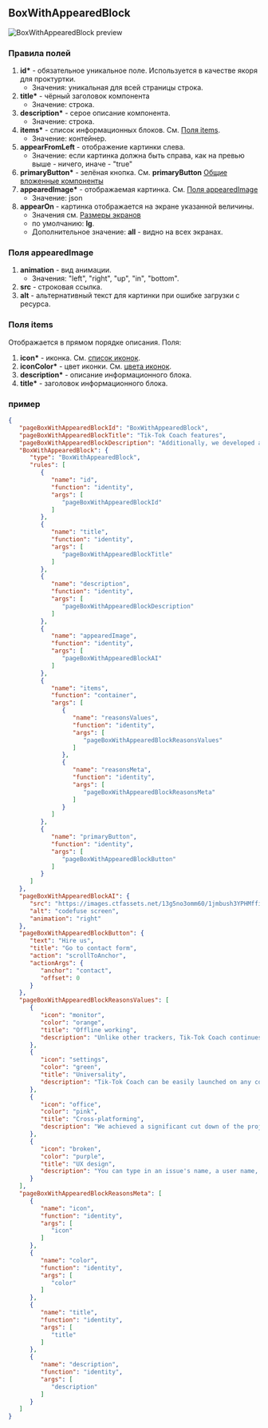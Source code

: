 ## BoxWithAppearedBlock

![BoxWithAppearedBlock preview](https://i.ibb.co/gwnNCyH/bwab.png)

### Правила полей

1. **id\*** - обязательное уникальное поле. Используется в качестве якоря для проктуртки.
   - Значения: уникальная для всей страницы строка.
2. **title\*** - чёрный заголовок компонента
   - Значение: строка.
3. **description\*** - серое описание компонента.
   - Значение: строка.
4. **items\*** - список информационных блоков. См. [Поля items](#Поля-items).
   - Значение: контейнер.
5. **appearFromLeft** - отображение картинки слева.
   - Значение: если картинка должна быть справа, как на превью выше - ничего, иначе - "true"
6. **primaryButton\*** - зелёная кнопка. См. **primaryButton** [Общие вложенные компоненты](../common/commonNestedComponents.md)
7. **appearedImage\*** - отображаемая картинка. См. [Поля appearedImage](#Поля-appearedImage)
   - Значение: json
8. **appearOn** - картинка отображается на экране указанной величины.
   - Значения см. [Размеры экранов](../common/commonNestedComponents.md)
   - по умолчанию: **lg**.
   - Дополнительное значение: **all** - видно на всех экранах.

### Поля appearedImage

1. **animation** - вид анимации.
   - Значения: "left", "right", "up", "in", "bottom".
2. **src** - строковая ссылка.
3. **alt** - альтернативный текст для картинки при ошибке загрузки с ресурса.

### Поля items

Отображается в прямом порядке описания. Поля:

1. **icon\*** - иконка. См. [список иконок](../common/iconsDict.md).
2. **iconColor\*** - цвет иконки. См. [цвета иконок](../common/iconsDict.md).
3. **description\*** - описание информационного блока.
4. **title\*** - заголовок информационного блока.

### пример

```JSON
{
   "pageBoxWithAppearedBlockId": "BoxWithAppearedBlock",
   "pageBoxWithAppearedBlockTitle": "Tik-Tok Coach features",
   "pageBoxWithAppearedBlockDescription": "Additionally, we developed a number of small features and UX design (have a look at examples a little more below!).",
   "BoxWithAppearedBlock": {
      "type": "BoxWithAppearedBlock",
      "rules": [
         {
            "name": "id",
            "function": "identity",
            "args": [
               "pageBoxWithAppearedBlockId"
            ]
         },
         {
            "name": "title",
            "function": "identity",
            "args": [
               "pageBoxWithAppearedBlockTitle"
            ]
         },
         {
            "name": "description",
            "function": "identity",
            "args": [
               "pageBoxWithAppearedBlockDescription"
            ]
         },
         {
            "name": "appearedImage",
            "function": "identity",
            "args": [
               "pageBoxWithAppearedBlockAI"
            ]
         },
         {
            "name": "items",
            "function": "container",
            "args": [
               {
                  "name": "reasonsValues",
                  "function": "identity",
                  "args": [
                     "pageBoxWithAppearedBlockReasonsValues"
                  ]
               },
               {
                  "name": "reasonsMeta",
                  "function": "identity",
                  "args": [
                     "pageBoxWithAppearedBlockReasonsMeta"
                  ]
               }
            ]
         },
         {
            "name": "primaryButton",
            "function": "identity",
            "args": [
               "pageBoxWithAppearedBlockButton"
            ]
         }
      ]
   },
   "pageBoxWithAppearedBlockAI": {
      "src": "https://images.ctfassets.net/13g5no3omm60/1jmbush3YPHMffiKOWpBZG/8a10af75b14fe84a690c0e64c1664037/ttk-panel.jpg",
      "alt": "codefuse screen",
      "animation": "right"
   },
   "pageBoxWithAppearedBlockButton": {
      "text": "Hire us",
      "title": "Go to contact form",
      "action": "scrollToAnchor",
      "actionArgs": {
         "anchor": "contact",
         "offset": 0
      }
   },
   "pageBoxWithAppearedBlockReasonsValues": [
      {
         "icon": "monitor",
         "color": "orange",
         "title": "Offline working",
         "description": "Unlike other trackers, Tik-Tok Coach continues working offline."
      },
      {
         "icon": "settings",
         "color": "green",
         "title": "Universality",
         "description": "Tik-Tok Coach can be easily launched on any computer, even on the old ones!"
      },
      {
         "icon": "office",
         "color": "pink",
         "title": "Cross-platforming",
         "description": "We achieved a significant cut down of the project's worktime by simplifying the app porting on different paltforms (saved up to 90% of the code)."
      },
      {
         "icon": "broken",
         "color": "purple",
         "title": "UX design",
         "description": "You can type in an issue's name, a user name, an e-mail as a solid text — the app will automatically differentiate them."
      }
   ],
   "pageBoxWithAppearedBlockReasonsMeta": [
      {
         "name": "icon",
         "function": "identity",
         "args": [
            "icon"
         ]
      },
      {
         "name": "color",
         "function": "identity",
         "args": [
            "color"
         ]
      },
      {
         "name": "title",
         "function": "identity",
         "args": [
            "title"
         ]
      },
      {
         "name": "description",
         "function": "identity",
         "args": [
            "description"
         ]
      }
   ]
}
```
